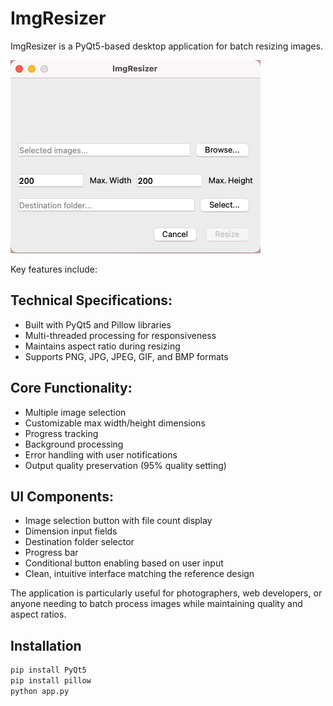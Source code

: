 # ImgResizer

ImgResizer is a PyQt5-based desktop application for batch resizing images. 

![Preview](https://raw.githubusercontent.com/Nadeera3784/ImgResizer/master/preview.png)

Key features include:

## Technical Specifications:
- Built with PyQt5 and Pillow libraries
- Multi-threaded processing for responsiveness
- Maintains aspect ratio during resizing
- Supports PNG, JPG, JPEG, GIF, and BMP formats

## Core Functionality:
- Multiple image selection
- Customizable max width/height dimensions
- Progress tracking
- Background processing
- Error handling with user notifications
- Output quality preservation (95% quality setting)

## UI Components:
- Image selection button with file count display
- Dimension input fields
- Destination folder selector
- Progress bar
- Conditional button enabling based on user input
- Clean, intuitive interface matching the reference design

The application is particularly useful for photographers, web developers, or anyone needing to batch process images while maintaining quality and aspect ratios.


## Installation

```sh
pip install PyQt5
pip install pillow
python app.py
```